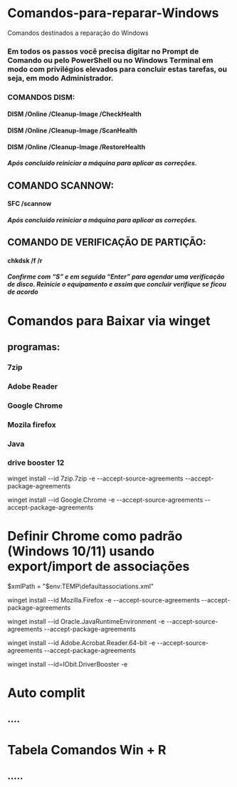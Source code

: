 # Comandos-para-reparar-Windows
Comandos destinados a reparação do Windows 


 ### Em todos os passos você precisa digitar no Prompt de Comando ou pelo PowerShell ou no Windows Terminal em modo com privilégios elevados para concluir estas tarefas, ou seja, em modo Administrador.

 ### COMANDOS DISM:

 #### DISM /Online /Cleanup-Image /CheckHealth 

 #### DISM /Online /Cleanup-Image /ScanHealth

 #### DISM /Online /Cleanup-Image /RestoreHealth

 ##### Após concluído reiniciar a máquina para aplicar as correções.

 ## COMANDO SCANNOW:

 #### SFC /scannow

 ##### Após concluído reiniciar a máquina para aplicar as correções.

 ## COMANDO DE VERIFICAÇÃO DE PARTIÇÃO:

 #### chkdsk /f /r

##### Confirme com “S” e em seguida “Enter” para agendar uma verificação de disco. Reinicie o equipamento e assim que concluir verifique se ficou de acordo



# Comandos para Baixar via winget 

## programas:
### 7zip
### Adobe Reader
### Google Chrome
### Mozila firefox
### Java 
### drive booster 12
winget install --id 7zip.7zip -e --accept-source-agreements --accept-package-agreements

winget install --id Google.Chrome -e --accept-source-agreements --accept-package-agreements
# Definir Chrome como padrão (Windows 10/11) usando export/import de associações
$xmlPath = "$env:TEMP\defaultassociations.xml"

winget install --id Mozilla.Firefox -e --accept-source-agreements --accept-package-agreements

winget install --id Oracle.JavaRuntimeEnvironment -e --accept-source-agreements --accept-package-agreements

winget install --id Adobe.Acrobat.Reader.64-bit -e --accept-source-agreements --accept-package-agreements

winget install --id=IObit.DriverBooster -e




# Auto complit 

## ....





# Tabela Comandos Win + R

## .....


